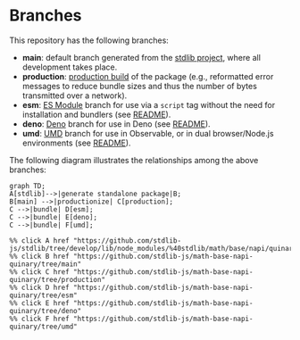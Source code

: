 <!--

@license Apache-2.0

Copyright (c) 2022 The Stdlib Authors.

Licensed under the Apache License, Version 2.0 (the "License");
you may not use this file except in compliance with the License.
You may obtain a copy of the License at

    http://www.apache.org/licenses/LICENSE-2.0

Unless required by applicable law or agreed to in writing, software
distributed under the License is distributed on an "AS IS" BASIS,
WITHOUT WARRANTIES OR CONDITIONS OF ANY KIND, either express or implied.
See the License for the specific language governing permissions and
limitations under the License.

-->

# Branches

This repository has the following branches:

-   **main**: default branch generated from the [stdlib project][stdlib-url], where all development takes place.
-   **production**: [production build][production-url] of the package (e.g., reformatted error messages to reduce bundle sizes and thus the number of bytes transmitted over a network).
-   **esm**: [ES Module][esm-url] branch for use via a `script` tag without the need for installation and bundlers (see [README][esm-readme]).
-   **deno**: [Deno][deno-url] branch for use in Deno (see [README][deno-readme]).
-   **umd**: [UMD][umd-url] branch for use in Observable, or in dual browser/Node.js environments (see [README][umd-readme]).

The following diagram illustrates the relationships among the above branches:

```mermaid
graph TD;
A[stdlib]-->|generate standalone package|B;
B[main] -->|productionize| C[production];
C -->|bundle| D[esm];
C -->|bundle| E[deno];
C -->|bundle| F[umd];

%% click A href "https://github.com/stdlib-js/stdlib/tree/develop/lib/node_modules/%40stdlib/math/base/napi/quinary"
%% click B href "https://github.com/stdlib-js/math-base-napi-quinary/tree/main"
%% click C href "https://github.com/stdlib-js/math-base-napi-quinary/tree/production"
%% click D href "https://github.com/stdlib-js/math-base-napi-quinary/tree/esm"
%% click E href "https://github.com/stdlib-js/math-base-napi-quinary/tree/deno"
%% click F href "https://github.com/stdlib-js/math-base-napi-quinary/tree/umd"
```

[stdlib-url]: https://github.com/stdlib-js/stdlib/tree/develop/lib/node_modules/%40stdlib/math/base/napi/quinary
[production-url]: https://github.com/stdlib-js/math-base-napi-quinary/tree/production
[deno-url]: https://github.com/stdlib-js/math-base-napi-quinary/tree/deno
[deno-readme]: https://github.com/stdlib-js/math-base-napi-quinary/blob/deno/README.md
[umd-url]: https://github.com/stdlib-js/math-base-napi-quinary/tree/umd
[umd-readme]: https://github.com/stdlib-js/math-base-napi-quinary/blob/umd/README.md
[esm-url]: https://github.com/stdlib-js/math-base-napi-quinary/tree/esm
[esm-readme]: https://github.com/stdlib-js/math-base-napi-quinary/blob/esm/README.md